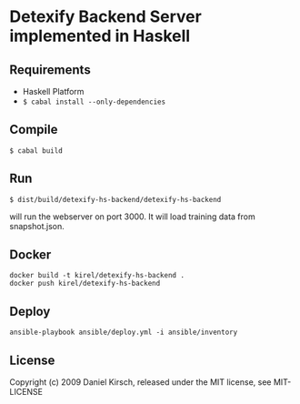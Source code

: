 # Detexify Backend Server implemented in Haskell

## Requirements

- Haskell Platform
- `$ cabal install --only-dependencies`

## Compile

    $ cabal build

## Run

    $ dist/build/detexify-hs-backend/detexify-hs-backend

will run the webserver on port 3000. It will load training data from snapshot.json.

## Docker

    docker build -t kirel/detexify-hs-backend .
    docker push kirel/detexify-hs-backend

## Deploy

    ansible-playbook ansible/deploy.yml -i ansible/inventory

## License

Copyright (c) 2009 Daniel Kirsch, released under the MIT license, see MIT-LICENSE
